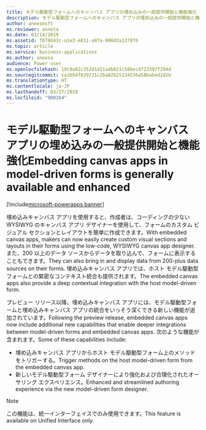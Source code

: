 ```yaml
---
title: モデル駆動型フォームへのキャンバス アプリの埋め込みの一般提供開始と機能強化
description: モデル駆動型フォームへのキャンバス アプリの埋め込みの一般提供開始と機能強化
author: aneesmsft
ms.reviewer: anneta
ms.date: 03/14/2019
ms.assetid: f078d43c-a1e3-e811-a97a-000d3a1378f6
ms.topic: article
ms.service: business-applications
ms.author: aneesa
audience: Power user
ms.openlocfilehash: 19c0a02c352d1d11adb621c58bec4723397f294d
ms.sourcegitcommit: ca3b94f829721c2ba02b25134536a58babed2d2b
ms.translationtype: HT
ms.contentlocale: ja-JP
ms.lasthandoff: 03/27/2019
ms.locfileid: "900164"
---
```

# <a name="embedding-canvas-apps-in-model-driven-forms-is-generally-available-and-enhanced"></a><span data-ttu-id="75b37-103">モデル駆動型フォームへのキャンバス アプリの埋め込みの一般提供開始と機能強化</span><span class="sxs-lookup"><span data-stu-id="75b37-103">Embedding canvas apps in model-driven forms is generally available and enhanced</span></span>


[!include[microsoft-powerapps banner](../includes/microsoft-powerapps.md)]

<span data-ttu-id="75b37-104">埋め込みキャンバス アプリを使用すると、作成者は、コーディングの少ない WYSIWYG のキャンバス アプリ デザイナーを使用して、フォームのカスタム ビジュアル セクションとレイアウトを簡単に作成できます。</span><span class="sxs-lookup"><span data-stu-id="75b37-104">With embedded canvas apps, makers can now easily create custom visual sections and layouts in their forms using the low-code, WYSIWYG canvas app designer.</span></span> <span data-ttu-id="75b37-105">また、200 以上のデータ ソースからデータを取り込んで、フォームに表示することもできます。</span><span class="sxs-lookup"><span data-stu-id="75b37-105">They can also bring in and display data from 200-plus data sources on their forms.</span></span> <span data-ttu-id="75b37-106">埋め込みキャンバス アプリでは、ホスト モデル駆動型フォームとの緊密なコンテキスト統合も提供されます。</span><span class="sxs-lookup"><span data-stu-id="75b37-106">The embedded canvas apps also provide a deep contextual integration with the host model-driven form.</span></span> 

<span data-ttu-id="75b37-107">プレビュー リリース以降、埋め込みキャンバス アプリには、モデル駆動型フォームと埋め込みキャンバス アプリの統合をいっそう深くできる新しい機能が追加されています。</span><span class="sxs-lookup"><span data-stu-id="75b37-107">Following the preview release, embedded canvas apps now include additional new capabilities that enable deeper integrations between model-driven forms and embedded canvas apps.</span></span> <span data-ttu-id="75b37-108">次のような機能が含まれます。</span><span class="sxs-lookup"><span data-stu-id="75b37-108">Some of these capabilities include:</span></span>

- <span data-ttu-id="75b37-109">埋め込みキャンバス アプリからホスト モデル駆動型フォーム上のメソッドをトリガーする。</span><span class="sxs-lookup"><span data-stu-id="75b37-109">Trigger methods on the host model-driven form from the embedded canvas app.</span></span>
- <span data-ttu-id="75b37-110">新しいモデル駆動型フォーム デザイナーにより強化および合理化されたオーサリング エクスペリエンス。</span><span class="sxs-lookup"><span data-stu-id="75b37-110">Enhanced and streamlined authoring experience via the new model-driven form designer.</span></span>

> [!NOTE]
> <span data-ttu-id="75b37-111">この機能は、統一インターフェイスでのみ使用できます。</span><span class="sxs-lookup"><span data-stu-id="75b37-111">This feature is available on Unified Interface only.</span></span>
